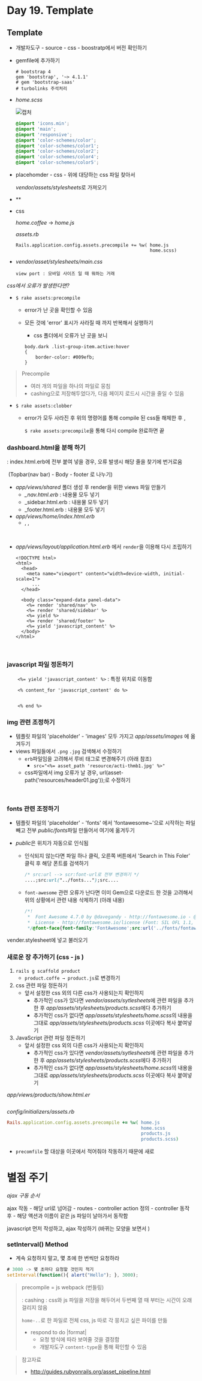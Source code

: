 # Day 19. Template

##  Template

- 개발자도구 - source - css - boostratp에서 버전 확인하기

- gemfile에 추가하기

  ```
  # bootstrap 4
  gem 'bootstrap', '~> 4.1.1'
  # gem 'bootstrap-saas' 
  # turbolinks 주석처리
  ```

- *home.scss* 

  ![캡처](C:\Users\student\Desktop\캡처.PNG)

  ```scss
  @import 'icons.min';
  @import 'main';
  @import 'responsive';
  @import 'color-schemes/color';
  @import 'color-schemes/color1';
  @import 'color-schemes/color2';
  @import 'color-schemes/color4';
  @import 'color-schemes/color5';
  ```



- placehomder - css - 위에 대당하는 css 파일 찾아서 

  *vendor/assets/stylesheets*로 가져오기

- **

- css

  *home.coffee* -> *home.js*

  *assets.rb*

  ```
  Rails.application.config.assets.precompile += %w( home.js
                                                    home.scss)
  ```

- *vendor/asset/stylesheets/main.css*

  ```
  view port : 모바일 사이즈 일 때 뭐하는 거래
  ```



*css에서 오류가 발생한다면?*

- `$ rake assets:precompile`  

  - error가 난 곳을 확인할 수 있음

  - 모든 것에 'error' 표시가 사라질 때 까지 반복해서 실행하기

    - css 폴더에서 오류가 난 곳을 보니 

    ```
    body.dark .list-group-item.active:hover
    {
        border-color: #009efb;
    }
    ```

> Precompile
>
> - 여러 개의 파일을 하나의 파일로 뭉침
> - cashing으로 저장해두었다가, 다음 페이지 로드시 시간을 줄일 수 있음



- `$ rake assets:clobber`

  - error가 모두 사라진 후 위의 명령어를 통해 compile 된 css들 해체한 후 ,

    `$ rake assets:precompile`을 통해 다시 compile 완료하면 끝







### dashboard.html을 분해 하기  

: index.html.erb에 전부 붙여 넣을 경우, 오류 발생시 해당 줄을 찾기에 번거로움

​	 (Topbar(nav bar) - Body - footer 로 나누기)

- *app/views/shared* 폴더 생성 후 render을 위한 views 파일 만들기
  - *_nav.html.erb*   : <!-- Topbar -->  내용물 모두 넣기
  - _sidebar.html.erb : <!-- Side Header --> 내용물 모두 넣기
  - _footer.html.erb : <!-- footer --> 내용물 모두 넣기
- *app/views/home/index.html.erb*
  - <!-- Options Panel -->, <!-- Page Top-->, <!-- Panel Content-->

<br>

- *app/views/layout/application.html.erb* 에서 `render`을 이용해 다시 조립하기

  ```erb
  <!DOCTYPE html>
  <html>
    <head>
      <meta name="viewport" content="width=device-width, initial-scale=1">
        ...
    </head>
      
    <body class="expand-data panel-data">
      <%= render 'shared/nav' %>
      <%= render 'shared/sidebar' %>
      <%= yield %>
      <%= render 'shared/footer' %>
      <%= yield 'javascript_content' %>
    </body>
  </html>
  ```

  

<br>

### javascript 파일 정돈하기

`    <%= yield 'javascript_content' %>` : 특정 위치로 이동함

```
    <% content_for 'javascript_content' do %>
    
    
    <% end %>
```



<sc>

###  img 관련 조정하기

- 템플릿 파일의 'placeholder' - 'images'  모두 가지고 *app/assets/images* 에 옮겨두기
- views 파일들에서 `.png` `.jpg` 검색해서 수정하기
  - `erb`파일임을 고려해서 루비 태그로 변경해주기 (아래 참조)
    - `src="<%= asset_path 'resource/acti-thmb1.jpg' %>"`
  - css파일에서 img 오류가 날 경우, url(asset-path('resources/header01.jpg'));로 수정하기

<br>

### fonts 관련 조정하기

- 템플릿 파일의 'placeholder' - 'fonts' 에서 'fontawesome~'으로 시작하는 파일 빼고 전부 *public/fonts*파일 만들어서 여기에 옮겨두기 

- *public*은 위치가 자동으로 인식됨

  - 인식되지 않는다면 파일 하나 클릭, 오른쪽 버튼에서 'Search in This Foler' 클릭 후 해당 폰트를 검색하기 

    ```css
    /* src:url --> scr:font-url로 전부 변경하기 */
    ....;src:url("../fonts...");src....
    ```

    

  - `font-awesome` 관련 오류가 난다면 이미 Gem으로 다운로드 한 것을 고려해서 위의 상황에서 관련 내용 삭제하기 (아래 내용)

    ```css
    /*!
     *  Font Awesome 4.7.0 by @davegandy - http://fontawesome.io - @fontawesome
     *  License - http://fontawesome.io/license (Font: SIL OFL 1.1, CSS: MIT License)
     */@font-face{font-family:'FontAwesome';src:url('../fonts/fontawesome-webfont.eot?v=4.7.0'); .... (생략)
    ```



vender.stylesheet에 넣고 불러오기



### 새로운 장 추가하기 (css - js )

1. `rails g scaffold product  `
   - `product.coffe → product.js`로 변경하기
2. css 관련 파일 정돈하기
   - 앞서 설정한 css 외의 다른 css가 사용되는지 확인하지
     - 추가적인 css가 있다면 *vendor/assets/sytlesheets*에 관련 파일을 추가한 후 *app/assets/stylesheets/products.scss*에다 추가하기
     - 추가적인 css가 없다면 *app/assets/stylesheets/home.scss*의 내용을 그대로 *app/assets/stylesheets/products.scss* 이곳에다 복사 붙여넣기
3. JavaScript 관련 파일 정돈하기
   - 앞서 설정한 css 외의 다른 css가 사용되는지 확인하지
     - 추가적인 css가 있다면 *vendor/assets/sytlesheets*에 관련 파일을 추가한 후 *app/assets/stylesheets/products.scss*에다 추가하기
     - 추가적인 css가 없다면 *app/assets/stylesheets/home.scss*의 내용을 그대로 *app/assets/stylesheets/products.scss* 이곳에다 복사 붙여넣기



*app/views/products/show.html.er*

```

```



*config/initializers/assets.rb*

```ruby
Rails.application.config.assets.precompile += %w( home.js
                                                  home.scss
                                                  products.js
                                                  products.scss)
```

- `precomfile` 할 대상을 이곳에서 적어줘야 작동하기 때문에  새로 



# 별점 주기

*ajax 구동 순서*

ajax 작동 - 해당 url로 넘어감 - routes - controller  action 정의 - controller 동작 후 - 해당 액션과 이름이 같은 js 파일이 날아가서 동작함

javascript 먼저 작성하고, ajax 작성하기 (바뀌는 모양을 보면서 )



### setInterval() Method

- 계속 요청하지 말고, 몇 초에 한 번씩만 요청하라

```js
# 3000 -> 몇 초마다 요청할 것인지 적기
setInterval(function(){ alert("Hello"); }, 3000);
```









> precompile = js webpack (번들링)
>
> : cashing : css와 js 파일을 저장을 해두어서 두번째 열 때 부터는 시간이 오래 걸리지 않음
>
> `home-..`로 한 파일로 전체 css, js 따로 각 뭉치고 싶은 파이를 만듦
>
> - respond to do |format|
>   - 요청 방식에 따라 보여줄 것을 결정함
>   - 개발자도구 `content-type`을 통해 확인할 수 있음
>
> 



> 참고자료
>
> - http://guides.rubyonrails.org/asset_pipeline.html